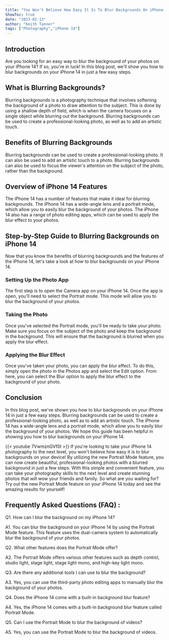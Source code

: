 ```yaml
---
title: "You Won't Believe How Easy It Is To Blur Backgrounds On iPhone 14!"
ShowToc: true 
date: "2023-02-13"
author: "Keith Tanner" 
tags: ["Photography","iPhone 14"]
---
```

## Introduction

Are you looking for an easy way to blur the background of your photos on your iPhone 14? If so, you're in luck! In this blog post, we'll show you how to blur backgrounds on your iPhone 14 in just a few easy steps.

## What is Blurring Backgrounds?

Blurring backgrounds is a photography technique that involves softening the background of a photo to draw attention to the subject. This is done by using a shallow depth of field, which is when the camera focuses on a single object while blurring out the background. Blurring backgrounds can be used to create a professional-looking photo, as well as to add an artistic touch.

## Benefits of Blurring Backgrounds

Blurring backgrounds can be used to create a professional-looking photo. It can also be used to add an artistic touch to a photo. Blurring backgrounds can also be used to focus the viewer's attention on the subject of the photo, rather than the background.

## Overview of iPhone 14 Features

The iPhone 14 has a number of features that make it ideal for blurring backgrounds. The iPhone 14 has a wide-angle lens and a portrait mode, which allow you to easily blur the background of your photos. The iPhone 14 also has a range of photo editing apps, which can be used to apply the blur effect to your photos.

## Step-by-Step Guide to Blurring Backgrounds on iPhone 14

Now that you know the benefits of blurring backgrounds and the features of the iPhone 14, let's take a look at how to blur backgrounds on your iPhone 14.

### Setting Up the Photo App

The first step is to open the Camera app on your iPhone 14. Once the app is open, you'll need to select the Portrait mode. This mode will allow you to blur the background of your photos.

### Taking the Photo

Once you've selected the Portrait mode, you'll be ready to take your photo. Make sure you focus on the subject of the photo and keep the background in the background. This will ensure that the background is blurred when you apply the blur effect.

### Applying the Blur Effect

Once you've taken your photo, you can apply the blur effect. To do this, simply open the photo in the Photos app and select the Edit option. From here, you can select the Blur option to apply the blur effect to the background of your photo.

## Conclusion

In this blog post, we've shown you how to blur backgrounds on your iPhone 14 in just a few easy steps. Blurring backgrounds can be used to create a professional-looking photo, as well as to add an artistic touch. The iPhone 14 has a wide-angle lens and a portrait mode, which allow you to easily blur the background of your photos. We hope this guide has been helpful in showing you how to blur backgrounds on your iPhone 14.

{{< youtube 7VwmznGVf0I >}} 
If you're looking to take your iPhone 14 photography to the next level, you won't believe how easy it is to blur backgrounds on your device! By utilizing the new Portrait Mode feature, you can now create beautiful, professional-looking photos with a blurred background in just a few steps. With this simple and convenient feature, you can take your photography skills to the next level and create stunning photos that will wow your friends and family. So what are you waiting for? Try out the new Portrait Mode feature on your iPhone 14 today and see the amazing results for yourself!

## Frequently Asked Questions (FAQ) :
Q1. How can I blur the background on my iPhone 14?

A1. You can blur the background on your iPhone 14 by using the Portrait Mode feature. This feature uses the dual-camera system to automatically blur the background of your photos.

Q2. What other features does the Portrait Mode offer?

A2. The Portrait Mode offers various other features such as depth control, studio light, stage light, stage light mono, and high-key light mono.

Q3. Are there any additional tools I can use to blur the background?

A3. Yes, you can use the third-party photo editing apps to manually blur the background of your photos.

Q4. Does the iPhone 14 come with a built-in background blur feature?

A4. Yes, the iPhone 14 comes with a built-in background blur feature called Portrait Mode.

Q5. Can I use the Portrait Mode to blur the background of videos?

A5. Yes, you can use the Portrait Mode to blur the background of videos.


